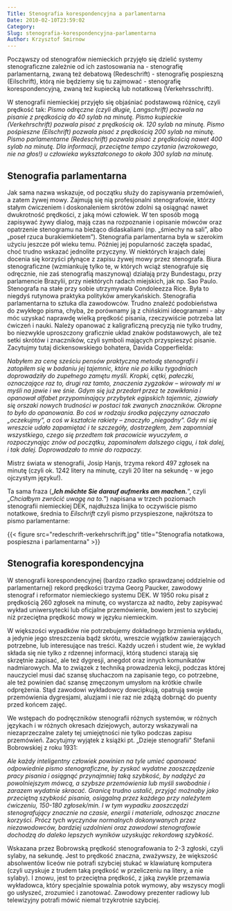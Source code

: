 ```yaml
---
Title: Stenografia korespondencyjna a parlamentarna
Date: 2010-02-10T23:59:02
Category: 
Slug: stenografia-korespondencyjna-parlamentarna
Author: Krzysztof Smirnow
---
```



Począwszy od stenografów niemieckich przyjęło się dzielić systemy
stenograficzne zależnie od ich zastosowania na - stenografię
parlamentarną, zwaną też debatową (Redeschrift) - stenografię pospieszną
(Eilschrift), którą nie będziemy się tu zajmować - stenografię
korespondencyjną, zwaną też kupiecką lub notatkową (Verkehrsschrift).

W stenografii niemieckiej przyjęło się objaśniać podstawową różnicę,
czyli prędkość tak: *Pismo odręczne (czyli długie, Langschrift) pozwala
na pisanie z prędkością do 40 sylab na minutę. Pismo kupieckie
(Verkehrschrift) pozwala pisać z prędkością ok. 120 sylab na minutę.
Pismo pośpieszne (Eilschrift) pozwala pisać z prędkością 200 sylab na
minutę. Pismo parlamentarne (Redeschrift) pozwala pisać z prędkością
nawet 400 sylab na minutę. Dla informacji, przeciętne tempo czytania
(wzrokowego, nie na głos!) u człowieka wykształconego to około 300 sylab
na minutę.*



## Stenografia parlamentarna




Jak sama nazwa wskazuje, od początku służy do zapisywania przemówień, a
zatem żywej mowy. Zajmują się nią profesjonalni stenografowie, którzy
stałym ćwiczeniem i doskonaleniem skrótów zdolni są osiągnąć nawet
dwukrotność prędkości, z jaką mówi człowiek. W ten sposób mogą zapisywać
żywy dialog, mają czas na rozpoznanie i opisanie mówców oraz opatrzenie
stenogramu na bieżąco didaskaliami (np. „śmiechy na sali”, albo „poseł
rzuca burakiemkietem”). Stenografia parlamentarna była w szerokim użyciu
jeszcze pół wieku temu. Później jej popularność zaczęła spadać, choć
trudno wskazać jednolite przyczyny. W niektórych krajach dalej docenia
się korzyści płynące z zapisu żywej mowy przez stenografa. Biura
stenograficzne (wzmiankuję tylko te, w których wciąż stenografuje się
odręcznie, nie zaś stenografią maszynową) działają przy Bundestagu, przy
parlamencie Brazylii, przy niektórych radach miejskich, jak np. Sao
Paulo. Stenografa na stałe przy sobie utrzymywała Condoleezza Rice. Była
to niegdyś rutynowa praktyka polityków amerykańskich. Stenografia
parlamentarna to sztuka dla zawodowców. Trudno znaleźć podobieństwa do
zwykłego pisma, chyba, że porównamy ją z chińskimi ideogramami - aby móc
uzyskać naprawdę wielką prędkość pisania, rzeczywiście potrzeba lat
ćwiczeń i nauki. Należy opanować z kaligraficzną precyzją nie tylko
trudny, bo niezwykle uproszczony graficznie układ znaków podstawowych,
ale też setki skrótów i znaczników, czyli symboli mających przyspieszyć
pisanie. Zacytujmy tutaj dickensowskiego bohatera, Davida Copperfielda:

*Nabyłem za cenę sześciu pensów praktyczną metodę stenografii i
zatopiłem się w badaniu jej tajemnic, które nie po kilku tygodniach
doprowadziły do zupełnego zamętu myśli. Kropki, cętki, pałeczki,
oznaczające raz to, drugi raz tamto, znaczenia zygzaków – wirowały mi w
myśli na jawie i we śnie. Gdym się już przedarł przez te zawikłania i
opanował alfabet przypominający przybytek egipskich tajemnic, zjawiały
się orszaki nowych trudności w postaci tak zwanych znaczników. Okropne
to było do opanowania. Bo coś w rodzaju środka pajęczyny oznaczało
„oczekujmy”, a coś w kształcie rakiety – znaczyło „niegodny”. Gdy mi się
wreszcie udało zapamiętać i te szczegóły, dostrzegłem, żem zapomniał
wszystkiego, czego się przedtem tak pracowicie wyuczyłem, a
rozpoczynając znów od początku, zapominałem dalszego ciągu, i tak dalej,
i tak dalej. Doprowadzało to mnie do rozpaczy.*

Mistrz świata w stenografii, Josip Hanjs, trzyma rekord 497 zgłosek na
minutę (czyli ok. 1242 litery na minutę, czyli 20 liter na sekundę - w
jego ojczystym języku!).

Ta sama fraza („***Ich möchte Sie darauf aufmerks am machen.***”, czyli
„*Chciałbym zwrócić uwagę na to.*”) napisana w trzech poziomach
stenografii niemieckiej DEK, najdłuższa linijka to oczywiście pismo
notatkowe, średnia to *Eilschrift* czyli pismo przyspieszone, najkrótsza
to pismo parlamentarne:

<!-- ![Pliki:redeschrift-verkehrschrift.jpg](redeschrift-verkehrschrift.jpg) -->
{{< figure src="redeschrift-verkehrschrift.jpg" title="Stenografia notatkowa, pospieszna i parlamentarna" >}}
<!-- *Stenografia notatkowa, pospieszna i parlamentarna* -->



## Stenografia korespondencyjna





W stenografii korespondencyjnej (bardzo rzadko sprawdzanej oddzielnie od
parlamentarnej) rekord prędkości trzyma Georg Paucker, zawodowy
stenograf i reformator niemieckiego systemu DEK. W 1950 roku pisał z
prędkością 260 zgłosek na minutę, co wystarcza aż nadto, żeby zapisywać
wykład uniwersytecki lub oficjalne przemówienie, bowiem jest to szybciej
niż przeciętna prędkość mowy w języku niemieckim.

W większości wypadków nie potrzebujemy dokładnego brzmienia wykładu, a
jedynie jego streszczenia bądź skrótu, wreszcie wyjątków zawierających
potrzebne, lub interesujące nas treści. Każdy uczeń i student wie, że
wykład składa się nie tylko z rdzennej informacji, którą studenci
starają się skrzętnie zapisać, ale też dygresji, anegdot oraz innych
komunikatów nadmiarowych. Ma to związek z techniką prowadzenia lekcji,
podczas której nauczyciel musi dać szansę słuchaczom na zapisanie tego,
co potrzebne, ale też powinien dać szansę zmęczonym umysłom na krótkie
chwile odprężenia. Stąd zawodowi wykładowcy dowcipkują, opatrują swoje
przemówienia dygresjami, aluzjami i nie raz nie zdążą dobrnąć do puenty
przed końcem zajęć.

We wstępach do podręczników stenografii różnych systemów, w różnych
językach i w różnych okresach dziejowych, autorzy wskazywali na
niezaprzeczalne zalety tej umiejętności nie tylko podczas zapisu
przemówień. Zacytujmy wyjątek z książki pt. „Dzieje stenografii”
Stefanii Bobrowskiej z roku 1931:

*Ale każdy inteligentny człowiek powinien na tyle umieć opanować
odpowiednie pismo stenograficzne, by zyskać wydatne zaoszczędzenie pracy
pisania i osiągnąć przynajmniej taką szybkość, by nadążyć za
powolniejszym mówcą, a szybsze przemówienia lub myśli swobodnie i
zarazem wydatnie skracać. Granicę trudno ustalić, przyjąć możnaby jako
przeciętną szybkość pisania, osiągalną przez każdego przy należytem
ćwiczeniu, 150-180 zgłosek/min. I w tym wypadku zaoszczędzi
stenografujący znacznie na czasie, energii i materiale, odnosząc znaczne
korzyści. Prócz tych wyczynów normalnych dokonywanych przez
niezawodowców, bardziej uzdolnieni oraz zawodowi stenografowie dochodzą
do daleko lepszych wyników uzyskując rekordową szybkość.*

Wskazana przez Bobrowską prędkość stenografowania to 2-3 zgłoski, czyli
sylaby, na sekundę. Jest to prędkość znaczna, zważywszy, że większość
absolwentów liceów nie potrafi szybciej stukać w klawiaturę komputera
(czyli uzyskuje z trudem taką prędkość w przeliczeniu na litery, a nie
sylaby). I znowu, jest to przeciętna prędkość, z jaką zwykle przemawia
wykładowca, który specjalnie spowalnia potok wymowy, aby wszyscy mogli
go usłyszeć, zrozumieć i zanotować. Zawodowy prezenter radiowy lub
telewizyjny potrafi mówić niemal trzykrotnie szybciej.


